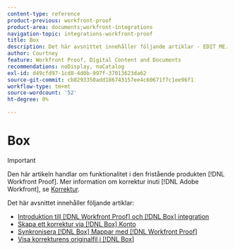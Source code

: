 ```yaml
---
content-type: reference
product-previous: workfront-proof
product-area: documents;workfront-integrations
navigation-topic: integrations-workfront-proof
title: Box
description: Det här avsnittet innehåller följande artiklar - EDIT ME.
author: Courtney
feature: Workfront Proof, Digital Content and Documents
recommendations: noDisplay, noCatalog
exl-id: d49cfd97-1cd8-4d0b-997f-37013623da62
source-git-commit: cb8293350add186743157ee4c60671f7c1ee96f1
workflow-type: tm+mt
source-wordcount: '52'
ht-degree: 0%

---
```


# Box

>[!IMPORTANT]
>
>Den här artikeln handlar om funktionalitet i den fristående produkten [!DNL Workfront Proof]. Mer information om korrektur inuti [!DNL Adobe Workfront], se [Korrektur](../../../review-and-approve-work/proofing/proofing.md).

Det här avsnittet innehåller följande artiklar:

* [Introduktion till [!DNL Workfront Proof] och [!DNL Box] integration](../../../workfront-proof/wp-integrations/box/introduction-to-box.md)
* [Skapa ett korrektur via [!DNL Box] Konto](../../../workfront-proof/wp-integrations/box/create-proof-box-account.md)
* [Synkronisera [!DNL Box] Mappar med [!DNL Workfront Proof]](../../../workfront-proof/wp-integrations/box/sycn-box-folder.md)
* [Visa korrekturens originalfil i [!DNL Box]](../../../workfront-proof/wp-integrations/box/view-proof-original-file-box.md)
